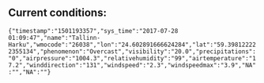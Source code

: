 ## Current conditions: 
 ``` {"timestamp":"1501193357","sys_time":"2017-07-28 01:09:47","name":"Tallinn-Harku","wmocode":"26038","lon":"24.602891666624284","lat":"59.398122222355134","phenomenon":"Overcast","visibility":"20.0","precipitations":"0","airpressure":"1004.3","relativehumidity":"99","airtemperature":"17.2","winddirection":"131","windspeed":"2.3","windspeedmax":"3.9","NA":"","NA":""} ```
